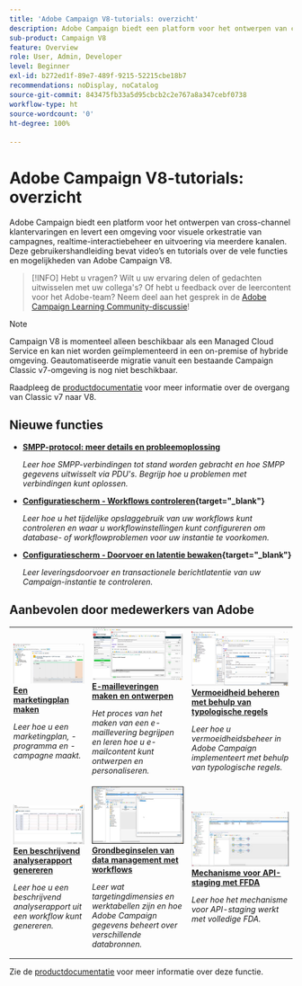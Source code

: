 ```yaml
---
title: 'Adobe Campaign V8-tutorials: overzicht'
description: Adobe Campaign biedt een platform voor het ontwerpen van cross-channel klantervaringen en levert een omgeving voor visuele orkestratie van campagnes, realtime-interactiebeheer en uitvoering via meerdere kanalen. Deze gebruikershandleiding bevat video’s en tutorials over de vele functies en mogelijkheden van Adobe Campaign Standard.
sub-product: Campaign V8
feature: Overview
role: User, Admin, Developer
level: Beginner
exl-id: b272ed1f-89e7-489f-9215-52215cbe18b7
recommendations: noDisplay, noCatalog
source-git-commit: 843475fb33a5d95cbcb2c2e767a8a347cebf0738
workflow-type: ht
source-wordcount: '0'
ht-degree: 100%

---
```


# Adobe Campaign V8-tutorials: overzicht

Adobe Campaign biedt een platform voor het ontwerpen van cross-channel klantervaringen en levert een omgeving voor visuele orkestratie van campagnes, realtime-interactiebeheer en uitvoering via meerdere kanalen. Deze gebruikershandleiding bevat video’s en tutorials over de vele functies en mogelijkheden van Adobe Campaign V8.

>[!INFO]
> Hebt u vragen? Wilt u uw ervaring delen of gedachten uitwisselen met uw collega&#39;s? Of hebt u feedback over de leercontent voor het Adobe-team? Neem deel aan het gesprek in de [Adobe Campaign Learning Community-discussie](https://experienceleaguecommunities.adobe.com:443/t5/adobe-campaign-classic/join-the-discussion-on-adobe-campaign-learning/td-p/419096)!

>[!NOTE]
> Campaign V8 is momenteel alleen beschikbaar als een Managed Cloud Service en kan niet worden geïmplementeerd in een on-premise of hybride omgeving. Geautomatiseerde migratie vanuit een bestaande Campaign Classic v7-omgeving is nog niet beschikbaar.
>
>Raadpleeg de [productdocumentatie](https://experienceleague.adobe.com/docs/campaign/campaign-v8/new/v7-to-v8.html?lang=nl) voor meer informatie over de overgang van Classic v7 naar V8.

<div id="whats-new-section">

## Nieuwe functies

* **[SMPP-protocol: meer details en probleemoplossing](https://experienceleague.adobe.com/docs/campaign-learn/set-up-sms-for-adobe-campaign/smpp-deep-dive-and-troubleshooting.html?lang=nl)**

   *Leer hoe SMPP-verbindingen tot stand worden gebracht en hoe SMPP gegevens uitwisselt via PDU&#39;s. Begrijp hoe u problemen met verbindingen kunt oplossen.*

* **[Configuratiescherm - Workflows controleren](https://experienceleague.adobe.com/docs/control-panel-learn/tutorials/performance-monitoring/monitor-workflows.html?lang=nl){target=&quot;_blank&quot;}**

   *Leer hoe u het tijdelijke opslaggebruik van uw workflows kunt controleren en waar u workflowinstellingen kunt configureren om database- of workflowproblemen voor uw instantie te voorkomen.*

* **[Configuratiescherm - Doorvoer en latentie bewaken](https://experienceleague.adobe.com/docs/control-panel-learn/tutorials/performance-monitoring/monitor-throughputs-and-latency.html?lang=nl){target=&quot;_blank&quot;}**

   *Leer leveringsdoorvoer en transactionele berichtlatentie van uw Campaign-instantie te controleren.*

</div>

<div id="recs-overview-body-1"></div>
<div id="recs-overview-body-2"></div>
<div id="recs-overview-body-3"></div>
<div id="recs-overview-body-4"></div>
<div id="recs-overview-body-5"></div>
<div id="recs-overview-body-6"></div>

<div id="staff-picks-section">

## Aanbevolen door medewerkers van Adobe

<table>
<tr>
  <td>
    <a href="/help/get-started/create-a-marketing-plan-programs-and-campaigns.md">
      <img alt="Een marketingplan, -programma en -campagnes maken (video)" src="./assets/333810.jpg"/>
    </a>
    <div>
      <a href="/help/get-started/create-a-marketing-plan-programs-and-campaigns.md">
    <strong>Een marketingplan maken</strong>
    </a>
    </div>
    <p>
    <em>Leer hoe u een marketingplan, -programma en -campagne maakt.</em>
    <p>
  </td>
   <td>
    <a href="./content-creation/create-and-design-email-deliveries.md">
      <img alt="E-mailleveringen maken en ontwerpen (video)" src="./assets/333476.jpg" />
    </a>
    <div>
      <a href="./content-creation/create-and-design-email-deliveries.md">
    <strong>E-mailleveringen maken en ontwerpen</strong>
    </a>
    </div>
    <p>
    <em>Het proces van het maken van een e-maillevering begrijpen en leren hoe u e-mailcontent kunt ontwerpen en personaliseren.
</em>
    <p>
  </td>
  <td>
    <a href="./send-messages/fatigue-management/typology-rules-for-fatigue-management.md">
      <img alt="Vermoeidheid beheren met behulp van typologische regels (video)" src="./assets/333787.jpg" />
    </a>
    <div>
      <a href="./send-messages/fatigue-management/typology-rules-for-fatigue-management.md">
    <strong>Vermoeidheid beheren met behulp van typologische regels</strong>
    </a>
    </div>
    <p>
    <em>Leer hoe u vermoeidheidsbeheer in Adobe Campaign implementeert met behulp van typologische regels. </em>
    <p>
  </td>
</tr>
<tr>
</td>
  <td>
    <a href="./reporting/generate-a-descriptive-analysis-report.md">
      <img alt="Een beschrijvend analyserapport genereren" src="./assets/333994.jpg" />
    </a>
    <div>
      <a href="./reporting/generate-a-descriptive-analysis-report.md">
    <strong>Een beschrijvend analyserapport genereren</strong>
    </a>
    </div>
    <p>
    <em>Leer hoe u een beschrijvend analyserapport uit een workflow kunt genereren.</em>
    <p>
  </td>
  <td>
   <a href="./data-management/data-management-fundamentals.md">
      <img alt="Grondbeginselen van data management met workflows" src="./assets/339992.jpg" />
    </a>
     <div>
      <a href="./data-management/data-management-fundamentals.md">
    <strong>Grondbeginselen van data management met workflows</strong>
    </a>
    </div>
    <p>
    <em>Leer wat targetingdimensies en werktabellen zijn en hoe Adobe Campaign gegevens beheert over verschillende databronnen.</em>
    <p>
  </td>
  <td>
   <a href="./data-management/api-staging-mechanism.md">
      <img alt="Mechanisme voor API-staging met FFDA" src="./assets/339276.jpg" />
    </a>
     <div>
      <a href="./data-management/api-staging-mechanism.md">
    <strong>Mechanisme voor API-staging met FFDA</strong>
    </a>
    </div>
    <p>
    <em>Leer hoe het mechanisme voor API-staging werkt met volledige FDA.</em>
    <p>
  </td>
</tr>
</table>

</div>

Zie de [productdocumentatie](https://experienceleague.adobe.com/docs/campaign-v8.html?lang=nl) voor meer informatie over deze functie.
